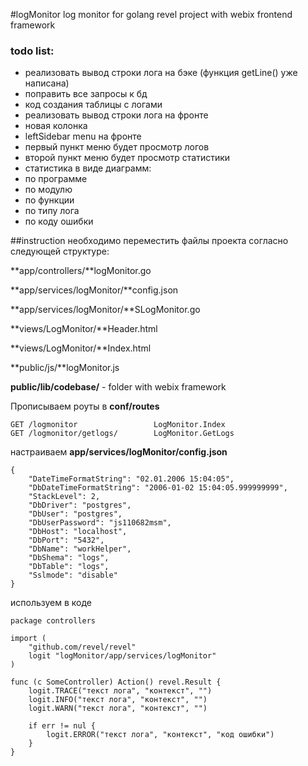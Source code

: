 #logMonitor
log monitor for golang revel project with webix frontend framework
### todo list:
- реализовать вывод строки лога на бэке (функция getLine() уже написана)
 - поправить все запросы к бд
 - код создания таблицы с логами
- реализовать вывод строки лога на фронте
 - новая колонка
- leftSidebar menu на фронте
 - первый пункт меню будет просмотр логов
 - второй пункт меню будет просмотр статистики
- статистика в виде диаграмм:
 - по программе
 - по модулю
 - по функции
 - по типу лога
 - по коду ошибки

##instruction
необходимо переместить файлы проекта согласно следующей структуре:

**app/controllers/**logMonitor.go

**app/services/logMonitor/**config.json

**app/services/logMonitor/**SLogMonitor.go

**views/LogMonitor/**Header.html

**views/LogMonitor/**Index.html

**public/js/**logMonitor.js

**public/lib/codebase/** - folder with webix framework


Прописываем роуты в **conf/routes**

	GET	/logmonitor	                LogMonitor.Index
    GET	/logmonitor/getlogs/     	LogMonitor.GetLogs

настраиваем **app/services/logMonitor/config.json**

    {
        "DateTimeFormatString": "02.01.2006 15:04:05",
    	"DbDateTimeFormatString": "2006-01-02 15:04:05.999999999",    
    	"StackLevel": 2,    
    	"DbDriver": "postgres",
        "DbUser": "postgres",
        "DbUserPassword": "js110682msm",
        "DbHost": "localhost",
        "DbPort": "5432",
        "DbName": "workHelper",
        "DbShema": "logs",
        "DbTable": "logs",
        "Sslmode": "disable"
    }
   
используем в коде

    package controllers

	import (
		"github.com/revel/revel"
		logit "logMonitor/app/services/logMonitor"
	)
	
    func (c SomeController) Action() revel.Result {		
    	logit.TRACE("текст лога", "контекст", "")
    	logit.INFO("текст лога", "контекст", "")
    	logit.WARN("текст лога", "контекст", "")
    	
    	if err != nul {
			logit.ERROR("текст лога", "контекст", "код ошибки")
		}
    }